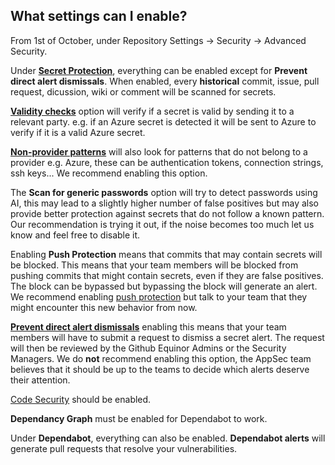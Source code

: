 
## What settings can I enable?

From 1st of October, under Repository Settings -> Security -> Advanced Security.

Under [**Secret Protection**](https://docs.github.com/en/code-security/secret-scanning/introduction/about-secret-scanning), everything can be enabled except for **Prevent direct alert dismissals**. When enabled, every **historical** commit, issue, pull request, dicussion, wiki or comment will be scanned for secrets.

[**Validity checks**](https://docs.github.com/en/enterprise-cloud@latest/code-security/secret-scanning/introduction/supported-secret-scanning-patterns#supported-secrets) option will verify if a secret is valid by sending it to a relevant party. e.g. if an Azure secret is detected it will be sent to Azure to verify if it is a valid Azure secret.

[**Non-provider patterns**](https://docs.github.com/en/enterprise-cloud@latest/code-security/secret-scanning/introduction/supported-secret-scanning-patterns#non-provider-patterns) will also look for patterns that do not belong to a provider e.g. Azure, these can be authentication tokens, connection strings, ssh keys... We recommend enabling this option.

The **Scan for generic passwords** option will try to detect passwords using AI, this may lead to a slightly higher number of false positives but may also provide better protection against secrets that do not follow a known pattern. Our recommendation is trying it out, if the noise becomes too much let us know and feel free to disable it.

Enabling **Push Protection** means that commits that may contain secrets will be blocked.
This means that your team members will be blocked from pushing commits that might contain secrets, even if they are false positives. The block can be bypassed but bypassing the block will generate an alert.
We recommend enabling [push protection](https://docs.github.com/en/code-security/secret-scanning/introduction/about-push-protection) but talk to your team that they might encounter this new behavior from now.

[**Prevent direct alert dismissals**](https://docs.github.com/en/enterprise-cloud@latest/code-security/secret-scanning/using-advanced-secret-scanning-and-push-protection-features/enabling-delegated-alert-dismissal-for-secret-scanning) enabling this means that your team members will have to submit a request to dismiss a secret alert. The request will then be reviewed by the Github Equinor Admins or the Security Managers. We do **not** recommend enabling this option, the AppSec team believes that it should be up to the teams to decide which alerts deserve their attention.

[Code Security](https://docs.github.com/en/code-security/supply-chain-security/understanding-your-software-supply-chain/about-supply-chain-security) should be enabled.

**Dependancy Graph** must be enabled for Dependabot to work.

Under **Dependabot**, everything can also be enabled.
**Dependabot alerts** will generate pull requests that resolve your vulnerabilities. 